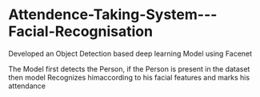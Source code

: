 # Attendence-Taking-System---Facial-Recognisation
Developed an Object Detection based deep learning Model using Facenet

The Model first detects the Person, if the Person is present in the dataset then model Recognizes himaccording to his facial features and marks his attendance
